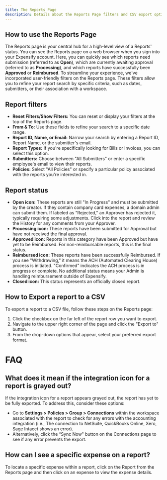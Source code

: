 ```yaml
---
title: The Reports Page
description: Details about the Reports Page filters and CSV export options
---
```


## How to use the Reports Page
The Reports page is your central hub for a high-level view of a Reports' status. You can see the Reports page on a web browser when you sign into your Expensify account. 
Here, you can quickly see which reports need submission (referred to as **Open**), which are currently awaiting approval (referred to as **Processing**), and which reports have successfully been **Approved** or **Reimbursed**.
To streamline your experience, we've incorporated user-friendly filters on the Reports page. These filters allow you to refine your report search by specific criteria, such as dates, submitters, or their association with a workspace. 

## Report filters
- **Reset Filters/Show Filters:** You can reset or display your filters at the top of the Reports page.
- **From & To:** Use these fields to refine your search to a specific date range.
- **Report ID, Name, or Email:** Narrow your search by entering a Report ID, Report Name, or the submitter's email.
- **Report Types:** If you're specifically looking for Bills or Invoices, you can select this option.
- **Submitters:** Choose between "All Submitters" or enter a specific employee's email to view their reports.
- **Policies:** Select "All Policies" or specify a particular policy associated with the reports you're interested in.

## Report status
- **Open icon:** These reports are still "In Progress" and must be submitted by the creator. If they contain company card expenses, a domain admin can submit them. If labeled as “Rejected," an Approver has rejected it, typically requiring some adjustments. Click into the report and review the History for any comments from your Approver.
- **Processing icon:** These reports have been submitted for Approval but have not received the final approval.
- **Approved icon:** Reports in this category have been Approved but have yet to be Reimbursed. For non-reimbursable reports, this is the final status.
- **Reimbursed icon:** These reports have been successfully Reimbursed. If you see "Withdrawing," it means the ACH (Automated Clearing House) process is initiated. "Confirmed" indicates the ACH process is in progress or complete. No additional status means your Admin is handling reimbursement outside of Expensify.
- **Closed icon:** This status represents an officially closed report.


## How to Export a report to a CSV
To export a report to a CSV file, follow these steps on the Reports page:

1. Click the checkbox on the far left of the report row you want to export.
2. Navigate to the upper right corner of the page and click the "Export to" button.
3. From the drop-down options that appear, select your preferred export format.

# FAQ
## What does it mean if the integration icon for a report is grayed out? 
If the integration icon for a report appears grayed out, the report has yet to be fully exported. 
To address this, consider these options:
- Go to **Settings > Policies > Group > Connections** within the workspace associated with the report to check for any errors with the accounting integration (i.e., The connection to NetSuite, QuickBooks Online, Xero, Sage Intacct shows an error).
- Alternatively, click the “Sync Now" button on the Connections page to see if any error prevents the export.

## How can I  see a specific expense on a report? 
To locate a specific expense within a report, click on the Report from the Reports page and then click on an expense to view the expense details.  

